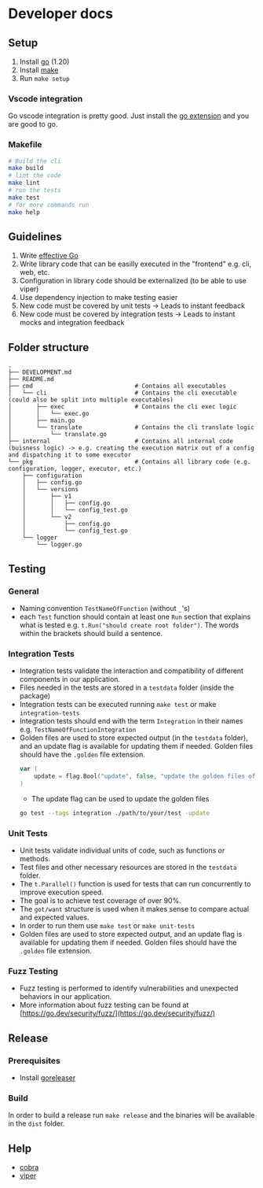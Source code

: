 <!--
SPDX-FileCopyrightText: 2024 grow platform GmbH

SPDX-License-Identifier: MIT
-->

# Developer docs

## Setup

1. Install [go](https://golang.org/doc/install) (1.20)
2. Install [make](https://www.gnu.org/software/make/)
3. Run `make setup`

### Vscode integration

Go vscode integration is pretty good.
Just install the [go extension](https://marketplace.visualstudio.com/items?itemName=golang.Go) and you are good to go.

### Makefile

```bash
# Build the cli
make build
# lint the code
make lint
# run the tests
make test
# for more commands run
make help
```

## Guidelines

1. Write [effective Go](https://go.dev/doc/effective_go)
2. Write library code that can be easilly executed in the "frontend" e.g. cli, web, etc.
3. Configuration in library code should be externalized (to be able to use viper)
4. Use dependency injection to make testing easier
5. New code must be covered by unit tests -> Leads to instant feedback
6. New code must be covered by integration tests -> Leads to instant mocks and integration feedback

## Folder structure

```plain
.
├── DEVELOPMENT.md
├── README.md
├── cmd                             # Contains all executables
│   └── cli                         # Contains the cli executable (could also be split into multiple executables)
│       ├── exec                    # Contains the cli exec logic
│       │   └── exec.go
│       ├── main.go
│       └── translate               # Contains the cli translate logic
│           └── translate.go
├── internal                        # Contains all internal code (buisness logic) -> e.g. creating the execution matrix out of a config and dispatching it to some executor
└── pkg                             # Contains all library code (e.g. configuration, logger, executor, etc.)
    ├── configuration
    │   ├── config.go
    │   └── versions
    │       ├── v1
    │       │   ├── config.go
    │       │   └── config_test.go
    │       └── v2
    │           ├── config.go
    │           └── config_test.go
    └── logger
        └── logger.go
```

## Testing


### General
- Naming convention `TestNameOfFunction` (without `_`'s)
- each `Test` function should contain at least one `Run` section that explains what is tested e.g. `t.Run("should create root folder")`. The words within the brackets should build a sentence.

### Integration Tests
- Integration tests validate the interaction and compatibility of different components in our application.
- Files needed in the tests are stored in a `testdata` folder (inside the package)
- Integration tests can be executed running `make test` or make `integration-tests`
- Integration tests should end with the term `Integration` in their names e.g. `TestNameOfFunctionIntegration`
- Golden files are used to store expected output (in the `testdata` folder), and an update flag is available for updating them if needed. Golden files should have the `.golden` file extension.
	```go
	var (
		update = flag.Bool("update", false, "update the golden files of this test")
	)
	```
	- The update flag can be used to update the golden files
	```bash
	go test --tags integration ./path/to/your/test -update
	```

### Unit Tests
- Unit tests validate individual units of code, such as functions or methods.
- Test files and other necessary resources are stored in the `testdata` folder.
- The `t.Parallel()` function is used for tests that can run concurrently to improve execution speed.
- The goal is to achieve test coverage of over 90%.
- The `got/want` structure is used when it makes sense to compare actual and expected values.
- In order to run them use `make test` or `make unit-tests`
- Golden files are used to store expected output, and an update flag is available for updating them if needed. Golden files should have the `.golden` file extension.

### Fuzz Testing
- Fuzz testing is performed to identify vulnerabilities and unexpected behaviors in our application.
- More information about fuzz testing can be found at [https://go.dev/security/fuzz/](https://go.dev/security/fuzz/)


## Release

### Prerequisites

- Install [goreleaser](https://goreleaser.com/install/)

### Build

In order to build a release run `make release` and the binaries will be available in the `dist` folder.

## Help

- [cobra](https://github.com/spf13/cobra/blob/main/user_guide.md)
- [viper](https://github.com/spf13/viper)
